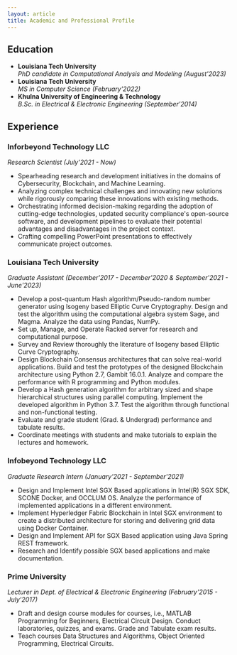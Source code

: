 ```yaml
---
layout: article
title: Academic and Professional Profile
---
```

## Education
* **Louisiana Tech University** \
*PhD candidate in Computational Analysis and Modeling (August'2023)*
* **Louisiana Tech University** \
*MS in Computer Science (February'2022)*
* **Khulna University of Engineering & Technology** \
*B.Sc. in Electrical & Electronic Engineering (September'2014)*

## Experience
### **Inforbeyond Technology LLC**
*Research Scientist (July'2021 - Now)*
- Spearheading research and development initiatives in the domains of Cybersecurity, Blockchain, and Machine Learning.
- Analyzing complex technical challenges and innovating new solutions while rigorously comparing these innovations with existing methods.
- Orchestrating informed decision-making regarding the adoption of cutting-edge technologies, updated security compliance's open-source software, and development pipelines to evaluate their potential advantages and disadvantages in the project context.
- Crafting compelling PowerPoint presentations to effectively communicate project outcomes.
### **Louisiana Tech University** 
*Graduate Assistant (December'2017 - December'2020 & September'2021 - June'2023)*
- Develop a post-quantum Hash algorithm/Pseudo-random number generator using Isogeny based Elliptic Curve Cryptography. Design and test the algorithm using the computational algebra system Sage, and Magma. Analyze
the data using Pandas, NumPy.
- Set up, Manage, and Operate Racked server for research and computational purpose.
- Survey and Review thoroughly the literature of Isogeny based Elliptic Curve Cryptography.
- Design Blockchain Consensus architectures that can solve real-world applications. Build and test the prototypes of the designed Blockchain architecture using Python 2.7, Gambit 16.0.1. Analyze and compare the performance with R programming and Python modules.
- Develop a Hash generation algorithm for arbitrary sized and shape hierarchical structures using parallel computing.
Implement the developed algorithm in Python 3.7. Test the algorithm through functional and non-functional testing.
- Evaluate and grade student (Grad. & Undergrad) performance and tabulate results.
- Coordinate meetings with students and make tutorials to explain the lectures and homework.

### **Infobeyond Technology LLC** 
*Graduate Research Intern (January'2021 - September'2021)*
- Design and Implement Intel SGX Based applications in Intel(R) SGX SDK, SCONE Docker, and OCCLUM OS.
Analyze the performance of implemented applications in a different environment.
- Implement Hyperledger Fabric Blockchain in Intel SGX environment to create a distributed architecture for storing
and delivering grid data using Docker Container.
- Design and Implement API for SGX Based application using Java Spring REST framework.
- Research and Identify possible SGX based applications and make documentation.

### **Prime University** 
*Lecturer in Dept. of Electrical & Electronic Engineering (February'2015 - July'2017)*
- Draft and design course modules for courses, i.e., MATLAB Programming for Beginners, Electrical Circuit Design. Conduct laboratories, quizzes, and exams. Grade and Tabulate exam results.
- Teach courses Data Structures and Algorithms, Object Oriented Programming, Electrical Circuits.

